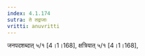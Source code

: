 ```yaml
---
index: 4.1.174
sutra: ते तद्राजाः
vritti: anuvritti
---
```


जनपदशब्दात् ५/१ [4।1।168], क्षत्रियात् ५/१ [4।1।168],  